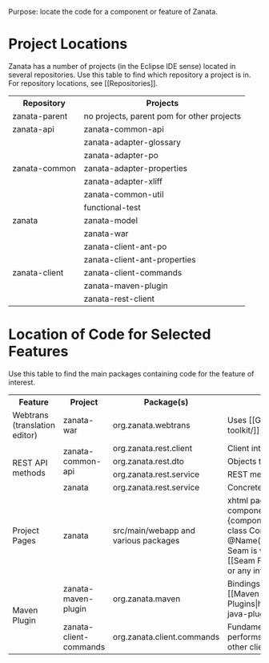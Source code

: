 Purpose: locate the code for a component or feature of Zanata.

# Project Locations
Zanata has a number of projects (in the Eclipse IDE sense) located in several repositories. Use this table to find which repository a project is in. For repository locations, see [[Repositories]].
<table>
 <tr>
  <th>Repository</th>
  <th>Projects</th>
 </tr>
 <tr>
  <td>zanata-parent</td>
  <td>no projects, parent pom for other projects</td>
 </tr>
 <tr>
  <td>zanata-api</td>
  <td>zanata-common-api</td>
 </tr>
 <tr>
  <td rowspan="5">zanata-common</td>
  <td>zanata-adapter-glossary</td>
 </tr>
 <tr><td>zanata-adapter-po</td></tr>
 <tr><td>zanata-adapter-properties</td></tr>
 <tr><td>zanata-adapter-xliff</td></tr>
 <tr><td>zanata-common-util</td></tr>
 <tr>
  <td rowspan="3">zanata</td>
  <td>functional-test</td>
 </tr>
 <tr><td>zanata-model</td></tr>
 <tr><td>zanata-war</td></tr>
 <tr>
  <td rowspan="5">zanata-client</td>
  <td>zanata-client-ant-po</td>
 </tr>
 <tr><td>zanata-client-ant-properties</td></tr>
 <tr><td>zanata-client-commands</td></tr>
 <tr><td>zanata-maven-plugin</td></tr>
 <tr><td>zanata-rest-client</td></tr>
</table>


# Location of Code for Selected Features
Use this table to find the main packages containing code for the feature of interest.

<table>

<tr>
 <th>Feature</th>
 <th>Project</th>
 <th>Package(s)</th>
 <th>Notes</th>
</tr>

<tr>
 <td>Webtrans (translation editor)</td>
 <td>zanata-war</td>
 <td>org.zanata.webtrans</td>
 <td>Uses [[GWT|https://developers.google.com/web-toolkit/]]</td>
</tr>

<tr>
 <td rowspan="4">REST API methods</td>
 <td rowspan="3">zanata-common-api</td>
 <td>org.zanata.rest.client</td>
 <td>Client interfaces for REST endpoints</td>
</tr>
<tr>
 <td>org.zanata.rest.dto</td>
 <td>Objects transferred by REST methods</td>
</tr>
<tr>
 <td>org.zanata.rest.service</td>
 <td>REST method interfaces</td>
</tr>
<tr>
 <td rowspan="1">zanata</td>
 <td>org.zanata.rest.service</td>
 <td>Concrete implementations of REST methods</td>
</tr>

<tr>
 <td>Project Pages</td>
 <td>zanata</td>
 <td>src/main/webapp and various packages</td>
 <td>xhtml pages that use Seam components. Seam components are referred to like #{componentName.methodName}, which refers to a class ComponentName or with annotation @Name("componentName"). An understanding of Seam is very helpful in understanding this code. See [[Seam Framework|http://www.seamframework.org/]] or any introductory Seam book.</td>
</tr>

<tr>
 <td rowspan="2">Maven Plugin</td>
 <td>zanata-maven-plugin</td>
 <td>org.zanata.maven</td>
 <td>Bindings of Zanata commands to Maven mojos. See [[Maven - Guide to Developing Java Plugins|http://maven.apache.org/guides/plugin/guide-java-plugin-development.html]]</td>
</tr>
<tr>
 <td>zanata-client-commands</td>
 <td>org.zanata.client.commands</td>
 <td>Fundamental client command logic. This code performs the main work of the Maven Plugin (and other clients).</td>
</tr>

</table>